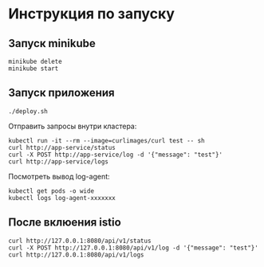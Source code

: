 # Инструкция по запуску

## Запуск minikube

```shell
minikube delete
minikube start
```

## Запуск приложения

```shell
./deploy.sh
```

Отправить запросы внутри кластера:

```shell
kubectl run -it --rm --image=curlimages/curl test -- sh
curl http://app-service/status
curl -X POST http://app-service/log -d '{"message": "test"}'
curl http://app-service/logs
```

Посмотреть вывод log-agent:

```shell
kubectl get pods -o wide
kubectl logs log-agent-xxxxxxx
```

## После вклюения istio

```shell
curl http://127.0.0.1:8080/api/v1/status
curl -X POST http://127.0.0.1:8080/api/v1/log -d '{"message": "test"}'
curl http://127.0.0.1:8080/api/v1/logs
```
